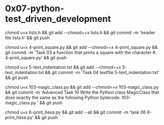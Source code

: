 # 0x07-python-test_driven_development

chmod u+x lists.h && git add --chmod=+x lists.h && git commit -m 'header file lists.h' && git push

chmod u+x 4-print_square.py && git add --chmod=+x 4-print_square.py && git commit -m 'Task 03 a function that prints a square with the character #. 4-print_square.py' && git push


chmod u+x 5-text_indentation.txt && git add --chmod=+x 5-text_indentation.txt && git commit -m 'Task 04 textfile 5-text_indentation.txt' && git push



chmod u+x 103-magic_class.py  && git add --chmod=+x 103-magic_class.py  && git commit -m 'Advanced Task 10 Write the Python class MagicClass that does exactly the same as the following Python bytecode: 103-magic_class.py ' && git push

chmod u+x 6-print_hexa.py && git add --all && git commit -m 'task 06 6-print_hexa.py' && git push

